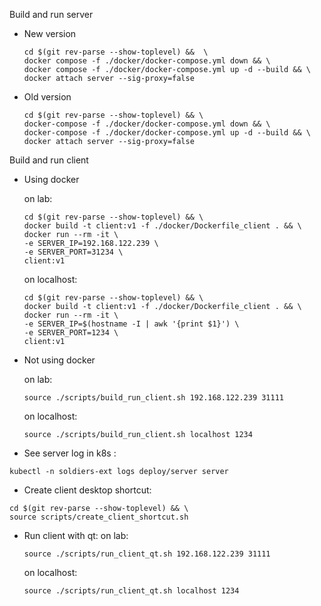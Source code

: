 Build and run server
- New version
    ```
    cd $(git rev-parse --show-toplevel) &&  \
    docker compose -f ./docker/docker-compose.yml down && \
    docker compose -f ./docker/docker-compose.yml up -d --build && \
    docker attach server --sig-proxy=false
    ```
- Old version
    ```
    cd $(git rev-parse --show-toplevel) && \
    docker-compose -f ./docker/docker-compose.yml down && \
    docker-compose -f ./docker/docker-compose.yml up -d --build && \
    docker attach server --sig-proxy=false
    ```

Build and run client

- Using docker

    on lab:
    ```
    cd $(git rev-parse --show-toplevel) && \
    docker build -t client:v1 -f ./docker/Dockerfile_client . && \
    docker run --rm -it \
    -e SERVER_IP=192.168.122.239 \
    -e SERVER_PORT=31234 \
    client:v1
    ```
    on localhost:
    ```
    cd $(git rev-parse --show-toplevel) && \
    docker build -t client:v1 -f ./docker/Dockerfile_client . && \
    docker run --rm -it \
    -e SERVER_IP=$(hostname -I | awk '{print $1}') \
    -e SERVER_PORT=1234 \
    client:v1
    ``` 
- Not using docker

    on lab:
    ``` 
    source ./scripts/build_run_client.sh 192.168.122.239 31111
    ```
    on localhost:
    ``` 
    source ./scripts/build_run_client.sh localhost 1234
    ```

- See server log in k8s : 
```
kubectl -n soldiers-ext logs deploy/server server
```

- Create client desktop shortcut:
```
cd $(git rev-parse --show-toplevel) && \
source scripts/create_client_shortcut.sh
```
- Run client with qt:
 on lab:
    ``` 
    source ./scripts/run_client_qt.sh 192.168.122.239 31111
    ```
    on localhost:
    ``` 
    source ./scripts/run_client_qt.sh localhost 1234
    ```